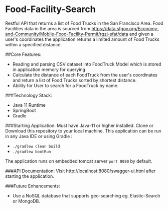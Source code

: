 # Food-Facility-Search

Restful API that returns a list of Food Trucks in the San Francisco Area. Food Facilities data in the area is sourced from https://data.sfgov.org/Economy-and-Community/Mobile-Food-Facility-Permit/rqzj-sfat/data and given a user's coordinates the application returns a limited amount of Food Trucks within a specified distance.

##Core Features:
- Reading and parsing CSV dataset into FoodTruck Model which is stored in application memory for querying.
- Calculate the distance of each FoodTruck from the user's coordinates and return a list of Food Trucks sorted by shortest distance.
- Ability for User to search for a FoodTruck by name.

###Technology Stack:
- Java 11 Runtime
- SpringBoot
- Gradle

###Starting Application:
Must have Java-11 or higher installed. Clone or Download this repository to your local machine.
This application can be run in any Java IDE or using Gradle :
- `./gradlew clean build`
- `./gradlew bootRun`

The application runs on embedded tomcat server `port 8080` by default.

###API Documentation:
Visit http://localhost:8080/swagger-ui.html after starting the application.

###Future Enhancements:
- Use a NoSQL database that supports geo-searching eg. Elastic-Search or MongoDB.
